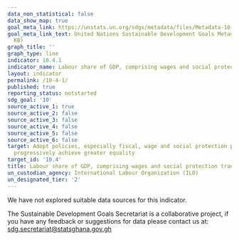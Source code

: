 ```yaml
---
data_non_statistical: false
data_show_map: true
goal_meta_link: https://unstats.un.org/sdgs/metadata/files/Metadata-10-04-01.pdf
goal_meta_link_text: United Nations Sustainable Development Goals Metadata (PDF 190
  KB)
graph_title: ''
graph_type: line
indicator: 10.4.1
indicator_name: Labour share of GDP, comprising wages and social protection transfers
layout: indicator
permalink: /10-4-1/
published: true
reporting_status: notstarted
sdg_goal: '10'
source_active_1: true
source_active_2: false
source_active_3: false
source_active_4: false
source_active_5: false
source_active_6: false
target: Adopt policies, especially fiscal, wage and social protection policies, and
  progressively achieve greater equality
target_id: '10.4'
title: Labour share of GDP, comprising wages and social protection transfers
un_custodian_agency: International Labour Organization (ILO)
un_designated_tier: '2'
---
```

We have not explored suitable data sources for this indicator.

The Sustainable Development Goals Secretariat is a collaborative project, if you have any feedback or suggestions for data please contact us at: sdg.secretariat@statsghana.gov.gh
